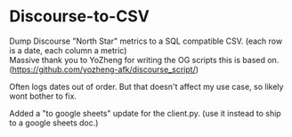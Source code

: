 # Discourse-to-CSV
Dump Discourse "North Star" metrics to a SQL compatible CSV. (each row is a date, each column a metric)
<br>
Massive thank you to YoZheng for writing the OG scripts this is based on. (https://github.com/yozheng-afk/discourse_script/)

Often logs dates out of order. But that doesn't affect my use case, so likely wont bother to fix.

Added a "to google sheets" update for the client.py. (use it instead to ship to a google sheets doc.)
